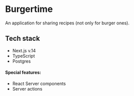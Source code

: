 # Burgertime

An application for sharing recipes (not only for burger ones).

## Tech stack

- Next.js v.14
- TypeScript
- Postgres

#### Special features:

- React Server components
- Server actions
